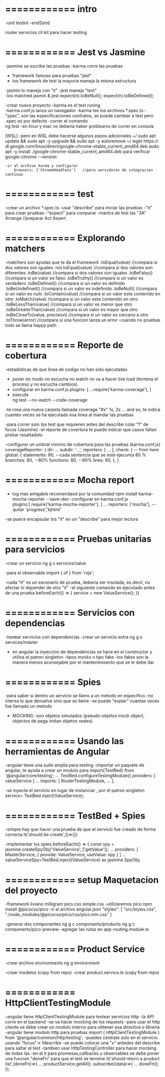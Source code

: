 ============
intro
============
-unit testint
-end2end

router
servicios cli
kit para hacer testing

============
Jest vs Jasmine 
============
-jasmine se escribe las pruebas
-karma  corre las pruebas

- framework famoso para pruebas "jest"
- los framework de test la mayoria maneja la misma 	estructura

-jasmin lo maneja con "it"
-jest maneja "test"  
-los matched jasmin & jest
	expect(n).toBeNull();
	expect(n).toBeDefined();

-crear nuevo proyecto
-karma es el test runing	
-karma.conf.js
	lanza un navegador
-karma lee los archivos *.spec.ts
-"spec", son las especificaciones contratos, se puede cambiar a test pero .spec es por defecto
-correr el comando  
	ng test
-en linux y mac no debería haber probleams de correr en consola

[WSL]
	-pero en WSL debe hacerse algunos pasos adicionales	
	 ~/ sudo apt update && sudo apt -y upgrade && sudo apt -y autoremove
	 ~/ wget https:// dl.google.com/linux/direct/google-chrome-stable_current_amd64.deb
	 audo apt -y install ./google-chrome-stable_current_amd64.deb
	 	para verificar 
	 		google-chrome --version

	-ir al archivo karma y configurar
		browsers: ['ChromeHeadless']   //para servidores de integracion continua

============
test
============
-crear un archivo *.spec.ts 
-usar "describe" para iniciar las pruebas
-"it" para crear pruebas
-"expect" para comparar
-mantra de test las "3A"
	Arrange  //preparar
	Act
	Assert

============
Explorando matchers
============
-matchers son ayudas que te da el framework
	.toEqual(value) //compara si dos valores son iguales
	.not.toEqual(value) //compara si dos valores son diferentes 
	.toBe(value) //compara si dos valores son iguales
	.toBeFalsy() //compara si un valor es falso
	.toBeTruthy() //compara si un valor es verdadero
	.toBeDefined() //compara si un valor es definido
	.toBeUndefined() //compara si un valor es indefinido
	.toBeNull() //compara si un valor es nulo
	.toContain(value) //compara si un valor esta contenido en otro
	.toMatch(value) //compara si un valor esta contenido en otro
	.toBeLessThan(value) //compara si un valor es menor que otro
	.toBeGreaterThan(value) //compara si un valor es mayor que otro
	.toBeCloseTo(value, precision) //compara si un valor es cercano a otro
	.toThrow(error) //compara si una funcion lanza un error
-cuando no pruebas todo se llama happy path

============
Reporte de cobertura
============
-estadisticas de que linea de codigo no han sido ejecutadas 
- poner en modo no escucha  no watch no va a hacer live load (termina el proceso y no escucha cambios)
- configurar en karma.conf.js
	plugins: [
		...require('karma-coverage'),
		]
- execute	
	ng test --no-watch --code-coverage

-te crea una nueva carpeta llamada coverage	
"#x" 1x, 2x ... and so,  te indica cuantes veces se ha ejecutado esa linea al mandar las pruebas

-para correr solo los test que requieren antes del describe colar "f" de focus (Jasmine)
-el reporte de covertura te puede indicar que casos faltan probar resaltadolo

-configurar un umbral minimo de cobertura para las pruebas (karma.conf.js)
	coverageReporter: {
		dir: ...
		subdir: '...',
		reporters: [
			...
		],
		check: {                  -- from here
			global: {
				statements: 80,   --cada sentencia que se este ejecunta 80 %
				branches: 80,  --80%
				functions: 80,  --80%
				lines: 80,
			},
		}

============
Mocha report
============
- log mas amigable recomendaod por la comunidad 
	npm install karma-mocha-reporter --save-dev
-configurar en karma.conf.js	
	plugins:[
		require('karma-mocha-reporter'),
	]
   ...
   reporters: ['mocha'],   --quitar 'progress','kjhtml'

-se puece encapsular los "it" en un "describe" para mejor lectura

============
Pruebas unitarias para servicios
============
-crear un servicio
ng g s services/value

-para el observable
import { of } from 'rxjs';

-cada "it" es un escenario de prueba, deberia ser insolada, es decir, no afectar ni depender de otro "it"
-el siguiente comando es ejecutado antes de una prueba
	beforeEach(() => {
		service = new ValueService();
	})

============
Servicios con dependencias
============	
-testear servicios con dependencias
-crear un servicio extra
	ng g s services/master
- en angular la inyeccion de dependencias se hace en el constructor y utiliza el patron singleton
-tipos mocks o tipo fake
-los fakes son la manera menos aconsejable por el mantenimioento que se le debe dar

============
Spies
============
-para  saber si dentro un servicio se llamo a un metodo en especifico
-no intersa lo que devuelve sino que se llame
-se puede "espiar" cuantas veces fue llamado un metodo
- MOCKING
	-son objetos simulados (pseudo-objetos mock object, objectos de pega imitan objetos reales)

============
Usando las herramientas de Angular
============
-angular tiene una suite amplia para testing
-importar un paquete de angular, te ayuda a crear un modulo para 
	import{TestBed} from '@angular/core/testing';
	...
	TestBed.configureTestingModule({
		providers: [ valueService ]
			...
		imports: [
			RouterTestingModule,
			...
		],

-se inyecta el servicio en lugar de instanciar , por el patron singleton
	service= TestBed.inject(ValueService);

============
TestBed + Spies
============		
-simpre hay que hacer una prueba de que el servicio fue creado de forma correcta
	it('should be create',()=>{})

-implementar los spies
	beforeEach(() => {
    const spy =  jasmine.createSpyObj('ValueService', ['getValue']);
	...
	providers: [
        MasterService,
        { provide: ValueService, useValue: spy }
      ]
	...
	valueServiceSpy=TestBed.inject(ValueService) as jasmine.SpyObj<ValueService>;	  

============
setup Maquetacion del proyecto
============
-framework liviano 
	milligram
	pico.css
	simple.css
-utilizaremos pico
	npm install @picocss/pico
-ir al archivo angular.json
	"styles": [
		"src/styles.css",
		"./node_modules/@picocss/pico/css/pico.min.css"
	]

-generar dos componentes
	ng g c components/products
	ng g c components/pico-preview
-agregar las rutas en app-routing.module.ts

============
Product Service
============
-crear archivo environments
	ng g environment

-crear modelos (copy from repo)
-crear product.service.ts (copy from repo)

============
HttpClientTestingModule
============
-angular tiene httpClientTestingModule para testear servicios http
-la API corre en el backend
-se va hacer mocking de los requests
-para usar el http cliente se debe crear un modulo interno para obtener esa directiva o libreria
-angular tiene modulo http para pruebas
	import { HttpClientTestingModule } from '@angular/common/http/testing';
-puedes centrate solo en el servicio usando "focus"-> fdescribe
-se puede colocar una "x" antedes del describe para saltar el test
-tambien usar HttpTestingController para hacer mocking de todas las 
-en el it para promesas,callbacks u observables se debe poner una funcion "doneFn" para que el test se termine 
	it('should return a pruduct list',(doneFn)=>{
		...
		productService.getAll()
		.subscribe((data)=>{
			...
			doneFn();
		});